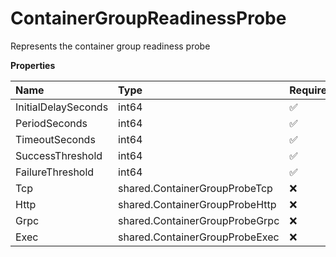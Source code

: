 # ContainerGroupReadinessProbe

Represents the container group readiness probe

**Properties**

| Name                | Type                           | Required | Description |
| :------------------ | :----------------------------- | :------- | :---------- |
| InitialDelaySeconds | int64                          | ✅       |             |
| PeriodSeconds       | int64                          | ✅       |             |
| TimeoutSeconds      | int64                          | ✅       |             |
| SuccessThreshold    | int64                          | ✅       |             |
| FailureThreshold    | int64                          | ✅       |             |
| Tcp                 | shared.ContainerGroupProbeTcp  | ❌       |             |
| Http                | shared.ContainerGroupProbeHttp | ❌       |             |
| Grpc                | shared.ContainerGroupProbeGrpc | ❌       |             |
| Exec                | shared.ContainerGroupProbeExec | ❌       |             |
